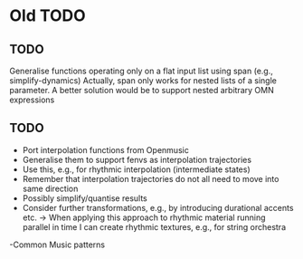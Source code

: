 
# Old TODO

## TODO

  Generalise functions operating only on a flat input list using span (e.g., simplify-dynamics)
  Actually, span only works for nested lists of a single parameter. A better solution would be to support nested arbitrary OMN expressions


## TODO

 - Port interpolation functions from Openmusic
 - Generalise them to support fenvs as interpolation trajectories
 - Use this, e.g., for rhythmic interpolation (intermediate states)
 - Remember that interpolation trajectories do not all need to move into same direction
 - Possibly simplify/quantise results
 - Consider further transformations, e.g., by introducing durational accents etc.
 -> When applying this approach to rhythmic material running parallel in time I can create rhythmic textures, e.g., for string orchestra

 -Common Music patterns




